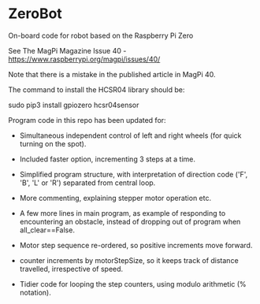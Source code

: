 # ZeroBot
On-board code for robot based on the Raspberry Pi Zero

See The MagPi Magazine Issue 40 - https://www.raspberrypi.org/magpi/issues/40/


Note that there is a mistake in the published article in MagPi 40.

The command to install the HCSR04 library should be:

sudo pip3 install gpiozero hcsr04sensor




Program code in this repo has been updated for:

- Simultaneous independent control of left and right wheels (for quick turning on the spot).

- Included faster option, incrementing 3 steps at a time.

- Simplified program structure, with interpretation of direction code ('F', 'B', 'L' or 'R')
separated from central loop.

- More commenting, explaining stepper motor operation etc.

- A few more lines in main program, as example of responding to encountering an obstacle, instead of dropping out of program when all_clear==False.

- Motor step sequence re-ordered, so positive increments move forward.

- counter increments by motorStepSize, so it keeps track of distance travelled, irrespective of speed.

- Tidier code for looping the step counters, using modulo arithmetic (% notation).
